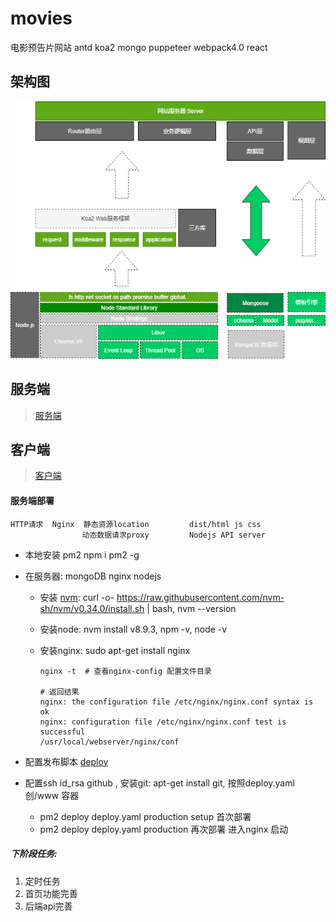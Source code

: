 # movies

电影预告片网站 antd koa2 mongo puppeteer webpack4.0 react

## 架构图

<p align="center">
  <img src="./server.png"/>
</p>

## 服务端

> [服务端](./server/README.md)

## 客户端

> [客户端](./client/README.md)

#### 服务端部署

```
HTTP请求  Nginx  静态资源location         dist/html js css
			    动态数据请求proxy         Nodejs API server
```
- 本地安装 pm2   npm i pm2 -g

- 在服务器: mongoDB nginx nodejs

  - 安装 [nvm](<https://github.com/nvm-sh/nvm> ): curl -o- https://raw.githubusercontent.com/nvm-sh/nvm/v0.34.0/install.sh | bash, nvm --version

  - 安装node: nvm install v8.9.3, npm -v, node -v

  - 安装nginx: sudo apt-get install nginx 

    ```
    nginx -t  # 查看nginx-config 配置文件目录
    
    # 返回结果
    nginx: the configuration file /etc/nginx/nginx.conf syntax is ok
    nginx: configuration file /etc/nginx/nginx.conf test is successful
    /usr/local/webserver/nginx/conf
    ```

- 配置发布脚本 [deploy](./deploy.yaml)

- 配置ssh id_rsa github , 安装git: apt-get install git, 按照deploy.yaml 创/www 容器

  - pm2 deploy deploy.yaml production setup  首次部署
  - pm2 deploy deploy.yaml production  再次部署  进入nginx 启动



##### 下阶段任务: 
1. 定时任务
2. 首页功能完善
3. 后端api完善

